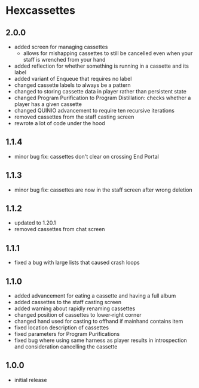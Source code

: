 # Hexcassettes

## 2.0.0
- added screen for managing cassettes
  - allows for mishapping cassettes to still be cancelled even when your staff is wrenched from your hand
- added reflection for whether something is running in a cassette and its label
- added variant of Enqueue that requires no label
- changed cassette labels to always be a pattern
- changed to storing cassette data in player rather than persistent state
- changed Program Purification to Program Distillation: checks whether a player has a given cassette
- changed QUINIO advancement to require ten recursive iterations
- removed cassettes from the staff casting screen
- rewrote a lot of code under the hood

## 1.1.4
- minor bug fix: cassettes don't clear on crossing End Portal

## 1.1.3
- minor bug fix: cassettes are now in the staff screen after wrong deletion

## 1.1.2
- updated to 1.20.1
- removed cassettes from chat screen

## 1.1.1
- fixed a bug with large lists that caused crash loops

## 1.1.0
- added advancement for eating a cassette and having a full album
- added cassettes to the staff casting screen
- added warning about rapidly renaming cassettes
- changed position of cassettes to lower-right corner
- changed hand used for casting to offhand if mainhand contains item
- fixed location description of cassettes
- fixed parameters for Program Purifications
- fixed bug where using same harness as player results in introspection and consideration cancelling the cassette

## 1.0.0
- initial release
